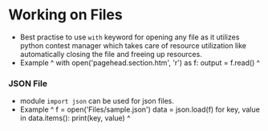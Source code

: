 # Working on Files
-  Best practise to use `with` keyword for opening any file as it utilizes python contest manager which takes care of resource utilization like automatically closing the file and freeing up resources.
-  Example
^
    with open('pagehead.section.htm', 'r') as f:
        output = f.read()
^

### JSON File
-  module `import json` can be used for json files.
-  Example
^
    f = open('Files/sample.json')
    data = json.load(f)
    for key, value in data.items():
        print(key, value)
^
